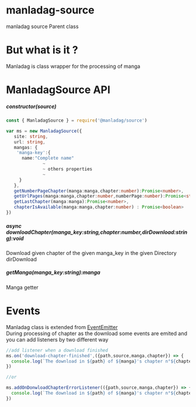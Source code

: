 # manladag-source
manladag source Parent class
# But what is it ?
Manladag is class wrapper for the processing of manga


# ManladagSource API

##### constructor(source)

~~~~ts
const { ManladagSource } = require('@manladag/source')

var ms = new ManladagSource({
   site: string,
   url: string,
   mangas: { 
    'manga-key':{
      name:"Complete name"
              ~
              ~ others properties
              ~
     }
   },
   getNumberPageChapter(manga:manga,chapter:number):Promise<number>,
   getUrlPages(manga:manga,chapter:number,numberPage:number):Promise<string[]>,
   getLastChapter(manga:manga):Promise<number>,
   chapterIsAvailable(manga:manga,chapter:number) : Promise<boolean>
})
~~~~

##### async downloadChapter(manga_key:string,chapter:number,dirDownload:string):void
Download given chapter of the given manga_key in the given Directory dirDownload

##### getManga(manga_key:string):manga
Manga getter 

# Events

Manladag class is extended from [EventEmitter](https://nodejs.org/api/events.html#events_class_eventemitter "NodeJs Events")\
During processing of chapter as the download some events are emited and you can add listeners by two different way
~~~~ts
//add listener when a download finished
ms.on('download-chapter-finished',({path,source,manga,chapter}) => {
  console.log(`The download in ${path} of ${manga}'s chapter n°${chapter} finished`)
})

//or

ms.addOnDonwloadChapterErrorListener(({path,source,manga,chapter}) => {
  console.log(`The download in ${path} of ${manga}'s chapter n°${chapter} finished`)
})

~~~~


